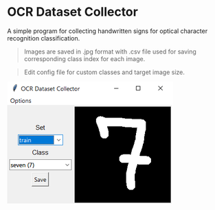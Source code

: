 # OCR Dataset Collector

A simple program for collecting handwritten signs for optical character recognition classification.
> Images are saved in .jpg format with .csv file used for saving corresponding class index for each image.

> Edit config file for custom classes and target image size.

![Alt text](./Screenshots/screenshot_0.png?raw=true "Screenshot")

